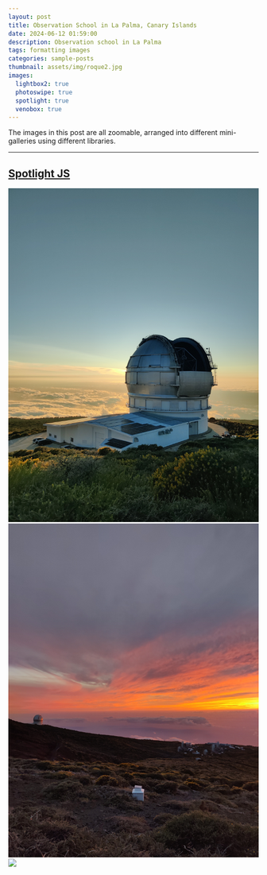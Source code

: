 ```yaml
---
layout: post
title: Observation School in La Palma, Canary Islands
date: 2024-06-12 01:59:00
description: Observation school in La Palma
tags: formatting images
categories: sample-posts
thumbnail: assets/img/roque2.jpg
images:
  lightbox2: true
  photoswipe: true
  spotlight: true
  venobox: true
---
```


The images in this post are all zoomable, arranged into different mini-galleries using different libraries.

---

## [Spotlight JS](https://nextapps-de.github.io/spotlight/)

<div class="spotlight-group">
    <a class="spotlight" href="assets/img/roque2.jpg">
        <img src="assets/img/roque2.jpg" />
    </a>
    <a class="spotlight" href="assets/img/roque1.jpg">
        <img src="assets/img/roque1.jpg" />
    </a>
    <a class="spotlight" href="assets/img/roque3.jpg">
        <img src="assets/img/roque3.jpg" />
    </a>
</div>